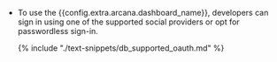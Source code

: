 * To use the {{config.extra.arcana.dashboard_name}}, developers can sign in using one of the supported social providers or opt for passwordless sign-in.

    {% include "./text-snippets/db_supported_oauth.md" %}
